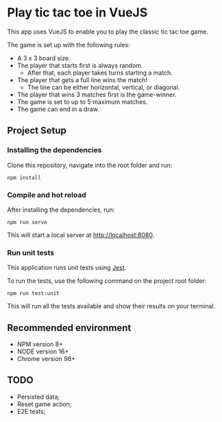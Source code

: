 # Play tic tac toe in VueJS

This app uses VueJS to enable you to play the classic tic tac toe game.

The game is set up with the following rules:
- A 3 x 3 board size.
- The player that starts first is always random.
  - After that, each player takes turns starting a match.
- The player that gets a full line wins the match!
  - The line can be either horizontal, vertical, or diagonal.
- The player that wins 3 matches first is the game-winner.
- The game is set to up to 5 maximum matches.
- The game can end in a draw.

## Project Setup

### Installing the dependencies
Clone this repository, navigate into the root folder and run:
```
npm install
```

### Compile and hot reload
After installing the dependencies, run:
```
npm run serve
```

This will start a local server at [http://localhost:8080](http://localhost:8080).

### Run unit tests
This application runs unit tests using [Jest](https://jestjs.io/).

To run the tests, use the following command on the project root folder:
```
npm run test:unit
```

This will run all the tests available and show their results on your terminal.


## Recommended environment
- NPM version 8+
- NODE version 16+
- Chrome version 98+


## TODO
- Persisted data;
- Reset game action;
- E2E tests;